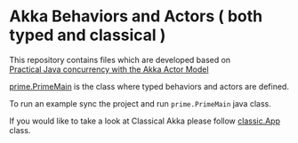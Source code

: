 # Akka Behaviors and Actors ( both typed and classical )

This repository contains files which are developed based on  
[Practical Java concurrency with the Akka Actor Model
](https://www.udemy.com/share/102GkW3@SlxzX12PXEKAr2T3cIdtMGVBFQquCHVUBKZCtFy_vXKuywmUn0wkmzdOvxNQwlvr2A==/)

[prime.PrimeMain](https://github.com/mbronshteyn/akka/blob/master/src/main/java/prime/PrimeMain.java) is the class where typed behaviors and actors are defined.

To run an example sync the project and run `prime.PrimeMain` java class.<br>


If you would like to take a look at Classical Akka please follow [classic.App](https://github.com/mbronshteyn/akka/blob/master/src/main/java/classic/App.java)
class.


